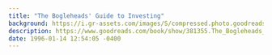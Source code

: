 ```yaml
---
title: "The Bogleheads' Guide to Investing"
background: https://i.gr-assets.com/images/S/compressed.photo.goodreads.com/books/1388380454l/381355._SY75_.jpg
description: https://www.goodreads.com/book/show/381355.The_Bogleheads_Guide_to_Investing
date: 1996-01-14 12:54:05 -0400
---
```


